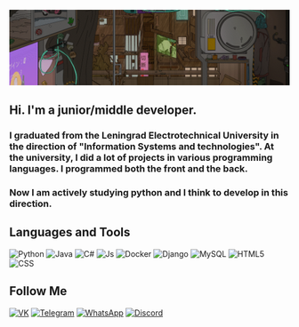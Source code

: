 ![Header](https://github.com/KudinovIvan/KudinovIvan/blob/main/assets/header.gif)

## Hi. I'm a junior/middle developer. 
### I graduated from the Leningrad Electrotechnical University in the direction of "Information Systems and technologies". At the university, I did a lot of projects in various programming languages. I programmed both the front and the back. 
### Now I am actively studying python and I think to develop in this direction.

## Languages and Tools
![Python](https://img.shields.io/badge/-Python-c9ae36?style=for-the-badge&logo=python)
![Java](https://img.shields.io/badge/-Java-d63d29?style=for-the-badge&logo=Java&logoColor=ffffff)
![C#](https://img.shields.io/badge/-C_Sharp-A42AF3?style=for-the-badge&logo=CSharp)
![Js](https://img.shields.io/badge/-JS-4a61cb?style=for-the-badge&logo=JavaScript)
![Docker](https://img.shields.io/badge/-Docker-000000?style=for-the-badge&logo=Docker&logoColor=2496ED)
![Django](https://img.shields.io/badge/-Django-2e0917?style=for-the-badge&logo=Django&logoColor=092E20)
![MySQL](https://img.shields.io/badge/-MySQL-4479A1?style=for-the-badge&logo=MySql&logoColor=ffffff)
![HTML5](https://img.shields.io/badge/-HTML5-000000?style=for-the-badge&logo=HTML5&logoColor=E34F26)
![CSS](https://img.shields.io/badge/-CSS3-1535B6?style=for-the-badge&logo=CSS3&logoColor=1572B6)

## Follow Me
[![VK](https://img.shields.io/badge/-VK-000000?style=for-the-badge&logo=VK)](https://vk.com/lyadurak)
[![Telegram](https://img.shields.io/badge/-Telegram-ffffff?style=for-the-badge&logo=Telegram)](https://t.me/olligator2000)
[![WhatsApp](https://img.shields.io/badge/-WhatsApp-345E39?style=for-the-badge&logo=WhatsApp)](https://api.whatsapp.com/send?phone=79242597580)
[![Discord](https://img.shields.io/badge/-Discord-545659?style=for-the-badge&logo=Discord)](https://discord.gg/m6EAW7TfQX)